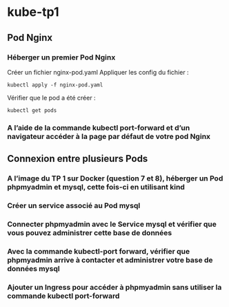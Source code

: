 # kube-tp1

## Pod Nginx

### Héberger un premier Pod Nginx

Créer un fichier nginx-pod.yaml
Appliquer les config du fichier :
```
kubectl apply -f nginx-pod.yaml
```
Vérifier que le pod a été créer :
```
kubectl get pods
```

### A l’aide de la commande kubectl port-forward et d’un navigateur accéder à la page par défaut de votre pod Nginx



##  Connexion entre plusieurs Pods

### A l’image du TP 1 sur Docker (question 7 et 8), héberger un Pod phpmyadmin et mysql, cette fois-ci en utilisant kind

### Créer un service associé au Pod mysql

### Connecter phpmyadmin avec le Service mysql et vérifier que vous pouvez administrer cette base de données

### Avec la commande kubectl-port forward, vérifier que phpmyadmin arrive à contacter et administrer votre base de données mysql

### Ajouter un Ingress pour accéder à phpmyadmin sans utiliser la commande kubectl port-forward

